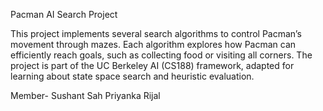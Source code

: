 Pacman AI Search Project

This project implements several search algorithms to control Pacman’s movement through mazes.
Each algorithm explores how Pacman can efficiently reach goals, such as collecting food or visiting all corners.
The project is part of the UC Berkeley AI (CS188) framework, adapted for learning about state space search and heuristic evaluation.

Member- Sushant Sah
        Priyanka Rijal
